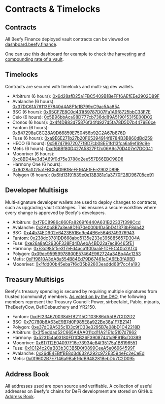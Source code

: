 # Contracts & Timelocks

## Contracts

All Beefy Finance deployed vault contracts can be viewed on [dashboard.beefy.finance](https://dashboard.beefy.finance).

One can use this dashboard for example to check the [harvesting and compounding rate of a vault](../faq/how-to-guides/how-to-check-harvesting-compounding-rate.md).

## Timelocks

Contracts are secured with timelocks and multi-sig dev wallets.

* Arbitrum (6 hours): [0x6d28afD25a1FBC5409B1BeFFf6AEfEEe2902D89F](https://arbiscan.io/address/0x6d28afD25a1FBC5409B1BeFFf6AEfEEe2902D89F)
* Avalanche (6 hours): [0x37DC61A76113E7840d4A8F1c1B799cC9ac5Aa854](https://snowtrace.io/address/0x37DC61A76113E7840d4A8F1c1B799cC9ac5Aa854)
* BSC (6 hours): [0x65CF7E8C0d431f59787D07Fa1A9f8725bbC33F7E](https://bscscan.com/address/0x65cf7e8c0d431f59787d07fa1a9f8725bbc33f7e)
* Celo (6 hours): [0x5B96bbAca98D777cb736dd89A519015315E00D02](https://explorer.celo.org/address/0x5B96bbAca98D777cb736dd89A519015315E00D02/transactions)
* Cronos (6 hours): [0x4f4DB83d75876f34fd927d5fa78D5D7b4479E6ce](https://cronoscan.com/address/0x4f4DB83d75876f34fd927d5fa78D5D7b4479E6ce)
* Fantom (6 hours): [0x847298aC8C28A9D66859E750456b92C2A67b876D](https://ftmscan.com/address/0x847298aC8C28A9D66859E750456b92C2A67b876D)
* Fuse (6 hours): [0xa9E6E271b27b20F65394914f8784B3B860dBd259](https://explorer.fuse.io/address/0xa9E6E271b27b20F65394914f8784B3B860dBd259/transactions)
* HECO (6 hours): [0x587479672077fBD7cb08EE1fd13fca6a9ef69d9e](https://hecoinfo.com/address/0x587479672077fBD7cb08EE1fd13fca6a9ef69d9e)
* Metis (6 hours): [0xdf68Bf80D427A5827Ff2c06A9c70D407e17DC041](https://andromeda-explorer.metis.io/address/0xdf68Bf80D427A5827Ff2c06A9c70D407e17DC041/transactions)
* Moonriver (6 hours): [0xc8BD4Ae3d3A69f0d75e3788d2ee557E66EBC98D8](https://moonriver.moonscan.io/address/0xc8BD4Ae3d3A69f0d75e3788d2ee557E66EBC98D8)
* Harmony One (6 hours): [0x6d28afD25a1FBC5409B1BeFFf6AEfEEe2902D89F](https://explorer.harmony.one/address/0x6d28afd25a1fbc5409b1befff6aefeee2902d89f)
* Polygon (6 hours): [0x6fd13191539e0e13B381e1a3770F28D96705ce91](https://polygonscan.com/address/0x6fd13191539e0e13b381e1a3770f28d96705ce91)

## Developer Multisigs

Multi-signature developer wallets are used to deploy changes to contracts, such as upgrading vault strategies. This ensures a secure workflow where every change is approved by Beefy's developers.

* Arbitrum: [0xf7EC8986c660Fa8269f6440A631B22337f398Ccd](https://gnosis-safe.io/app/arb1:0xf7EC8986c660Fa8269f6440A631B22337f398Ccd/)
* Avalanche: [0x3A0b8B7a3ea8D1670e000b1Da5bD41373bF8da42](https://gnosis-safe.io/app/avax:0x3A0b8B7a3ea8D1670e000b1Da5bD41373bF8da42/balances)
* BSC: [0x44b74ED902e6423B51Bd9e44B6e5646749376943](https://gnosis-safe.io/app/bnb:0x44b74ED902e6423B51Bd9e44B6e5646749376943/)
* Fantom: [0x238dc3781DD668abd5135e233e395885657D304A](https://safe.fantom.network/#/safes/0x238dc3781DD668abd5135e233e395885657D304A/)
* Fuse: [0xe26a8aC2936F338Fd4DAebA4BD22a7ec86465fE1](https://gnosis-safe.fuse.io/fuse:0xe26a8aC2936F338Fd4DAebA4BD22a7ec86465fE1/)
* Harmony: [0xE3c985f5e317eFd4aca1f00aa5F1DFEC40b2Af74](https://multisig.harmony.one/#/safes/0xE3c985f5e317eFd4aca1f00aa5F1DFEC40b2Af74/)
* Polygon: [0x09dc95959978800E57464E962724a34Bb4Ac1253](https://gnosis-safe.io/app/matic:0x09dc95959978800E57464E962724a34Bb4Ac1253/)
* Metis: [0xFf9810A3dA8a554B84Ed79D67461eCA6Eb3fA9BD](https://metissafe.tech/metis-andromeda:0xFf9810A3dA8a554B84Ed79D67461eCA6Eb3fA9BD/)
* Moonriver: [0x1fdd00b45eba7f6d35b92803eaddd68f7cc4a193](https://multisig.moonbeam.network/mriver:0x1fdd00b45eba7f6d35b92803eaddd68f7cc4a193/)

## Treasury Multisigs

Beefy's treasury spending is secured by requiring multiple signatures from trusted (community) members. [As voted on by the DAO](https://vote-archive.beefy.finance/#/beefy/proposal/QmR5mzwjs46b3YRYWtc12CqqxF6r7VfpPd6ZfiRXnR69go), the following members represent the Treasury Council: Power, sirbeefalot, Pablo, mjoaris, TheBeefyCow, DefiDebauchery and YR2150.

* Fantom: [0xdFf234670038dEfB2115Cf103F86dA5fB7CfD2D2](https://safe.fantom.network/#/safes/0xdFf234670038dEfB2115Cf103F86dA5fB7CfD2D2/balances)[  ](https://safe.fantom.network/#/safes/0xdFf234670038dEfB2115Cf103F86dA5fB7CfD2D2/balances)
* BSC: [0x7C780b8A63eE9B7d0F985E8a922Be38a1F7B2141](https://gnosis-safe.io/app/bnb:0x7C780b8A63eE9B7d0F985E8a922Be38a1F7B2141/balances)
* Polygon: [0xe37dD9A535c1D3c9fC33e3295B7e08bD1C42218D](https://gnosis-safe.io/app/matic:0xe37dD9A535c1D3c9fC33e3295B7e08bD1C42218D/balances)
* Arbitrum: [0x3f5eddad52C665A4AA011cd11A21E1d5107d7862](https://gnosis-safe.io/app/arb1:0x3f5eddad52C665A4AA011cd11A21E1d5107d7862/balances)
* Harmony: [0x523154a03180FD1CB26F39087441c9F91BcD0389](https://multisig.harmony.one/#/safes/0x523154a03180FD1CB26F39087441c9F91BcD0389/balances)
* Moonriver: [0x617f12E04097F16e73934e84f35175a1B8196551](https://multisig.moonbeam.network/mriver:0x617f12E04097F16e73934e84f35175a1B8196551/balances)
* Fuse: [0x1C124c2CaB83b3C3B5D0f0899CeeA5e06964599F](https://gnosis-safe.fuse.io/fuse:0x1C124c2CaB83b3C3B5D0f0899CeeA5e06964599F/balances)
* Avalanche: [0x26dE4EBffBE8d3d632A292c972E3594eFc2eCeEd](https://gnosis-safe.io/app/avax:0x26dE4EBffBE8d3d632A292c972E3594eFc2eCeEd/balances)
* Metis: [0x0f9602B7E7146a9BaE16dB948281BebDb7C2D095](https://metissafe.tech/metis-andromeda:0x0f9602B7E7146a9BaE16dB948281BebDb7C2D095/balances)

## Address Book

All addresses used are open source and verifiable. A collection of useful addresses on Beefy's chains for DeFi development are stored on GitHub: [Address Book](https://github.com/beefyfinance/beefy-api/tree/master/packages/address-book).

